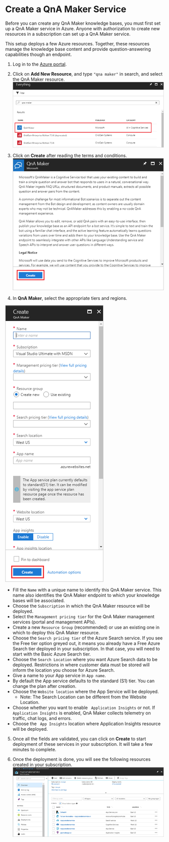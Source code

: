 # Create a QnA Maker Service

Before you can create any QnA Maker knowledge bases, you must first set up a QnA Maker service in Azure. Anyone with authorization to create new resources in a subscription can set up a QnA Maker service.

This setup deploys a few Azure resources. Together, these resources manage the knowledge base content and provide question-answering capabilities though an endpoint.

1. Log in to the [Azure portal](portal.azure.com).

2. Click on **Add New Resource**, and type ```"qna maker"``` in search, and select the QnA Maker resource.
![Step2](https://github.com/jCho23/BotWorkshop/blob/master/Resouces/Images/create-new-resource.png)

3. Click on **Create** after reading the terms and conditions.
![Step3](https://github.com/jCho23/BotWorkshop/blob/master/Resouces/Images/create-new-resource-button.png)

4. In **QnA Maker**, select the appropriate tiers and regions.

![Step4](https://github.com/jCho23/BotWorkshop/blob/master/Resouces/Images/enter-qnamaker-info.png)

* Fill the ```Name``` with a unique name to identify this QnA Maker service. This name also identifies the QnA Maker endpoint to which your knowledge bases will be associated.
* Choose the ```Subscription``` in which the QnA Maker resource will be deployed.
* Select the ```Management pricing tier``` for the QnA Maker management services (portal and management APIs). 
* Create a new ```Resource Group``` (recommended) or use an existing one in which to deploy this QnA Maker resource.
* Choose the ```Search pricing tier``` of the Azure Search service. If you see the Free tier option greyed out, it means you already have a Free Azure Search tier deployed in your subscription. In that case, you will need to start with the Basic Azure Search tier. 
* Choose the ```Search Location``` where you want Azure Search data to be deployed. Restrictions in where customer data must be stored will inform the location you choose for Azure Search.
* Give a name to your App service in ```App name```.
* By default the App service defaults to the standard (S1) tier. You can change the plan after creation. 
* Choose the ```Website location``` where the App Service will be deployed.
  * Note: The Search Location can be different from the Website Location.
* Choose whether you want to enable ``` Application Insights```  or not. If ``` Application Insights```  is enabled, QnA Maker collects telemetry on traffic, chat logs, and errors.
* Choose the ``` App Insights```  location where Application Insights resource will be deployed.

5. Once all the fields are validated, you can click on **Create** to start deployment of these services in your subscription. It will take a few minutes to complete.

6. Once the deployment is done, you will see the following resources created in your subscription.
![Step5](https://github.com/jCho23/BotWorkshop/blob/master/Resouces/Images/resources-created.png)

